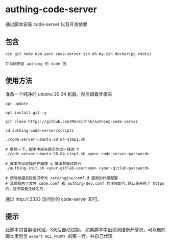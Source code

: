 # authing-code-server
通过脚本安装 code-server 以及开发依赖

## 包含
```
vim git node nvm yarn code-server zsh oh-my-zsh docker(pg redis)

并自动安装 authing 的 node 包
```


## 使用方法
准备一个纯净的 ubutnu 20.04 机器。然后跟着步骤来


```
apt update

apt install git -y

git clone https://github.com/Mereithhh/authing-code-server

cd authing-code-server/scripts

./code-server-ubuntu-20.04-step1.sh

# 重启一下，脚本中间会提示你选一律选 Y
./code-server-ubuntu-20.04-step2.sh <your-code-server-password>

# 脚本中出现描述界面按 q 推出并继续执行
./authing-init.sh <your-gitlab-username> <your-gitlab-password> 

# 然后根据实际情况修改 /etc/nginx/conf.d 里面的代理配置
# 具体看两个文件 code.conf 和 authing-dev.conf 的注释即可,默认是开启了 https 的，证书需要泛域名的
```
通过 http://<ip>:2333 访问你的 code-server 即可。

## 提示
此脚本包含翻墙代理，3天后自动过期。
如果脚本中出现网络断开情况，可以删除脚本里包含 `export ALL_PROXY `的那一行，并自己代理